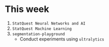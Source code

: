 # This week

1. `StatQuest Neural Networks and AI`
2. `StatQuest Machine Learning`
4. `segmentation-playground`
    * Conduct experiments using `ultralytics`